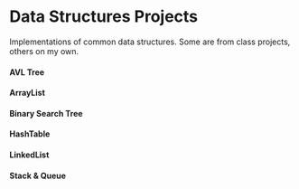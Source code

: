 # Data Structures Projects
Implementations of common data structures. Some are from class projects, others on my own.

#### AVL Tree
#### ArrayList
#### Binary Search Tree
#### HashTable
#### LinkedList
#### Stack & Queue
